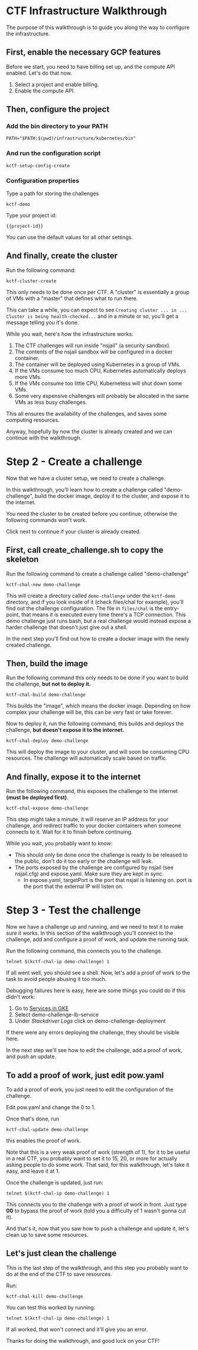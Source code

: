 # CTF Infrastructure Walkthrough

The purpose of this walkthrough is to guide you along the way to configure the infrastructure.

## First, enable the necessary GCP features
Before we start, you need to have billing set up, and the compute API enabled. Let's do that now.
1. <walkthrough-project-billing-setup>Select a project and enable billing.</walkthrough-project-billing-setup>
1. <walkthrough-enable-apis apis="compute.googleapis.com">Enable the compute API.</walkthrough-enable-apis>

## Then, configure the project

### Add the bin directory to your PATH

```
PATH="$PATH:$(pwd)/infrastructure/kubernetes/bin"
```

### And run the configuration script

```
kctf-setup-config-create
```

### Configuration properties
Type a path for storing the challenges
```
kctf-demo
```

Type your project id:
```
{{project-id}}
```

You can use the default values for all other settings.

## And finally, create the cluster
Run the following command:
```
kctf-cluster-create
```
This only needs to be done once per CTF. A "cluster" is essentially a group of VMs with a "master" that defines what to run there.

This can take a while, you can expect to see `Creating cluster ... in ... Cluster is being health-checked...` and in a minute or so, you'll get a message telling you it's done.

While you wait, here's how the infrastructure works:
1. The CTF challenges will run inside "nsjail" (a security sandbox).
1. The contents of the nsjail sandbox will be configured in a docker container.
1. The container will be deployed using Kubernetes in a group of VMs.
1. If the VMs consume too much CPU, Kubernetes automatically deploys more VMs.
1. If the VMs consume too little CPU, Kubernetess will shut down some VMs.
1. Some very expensive challenges will probably be allocated in the same VMs as less busy challenges.

This all ensures the availability of the challenges, and saves some computing resources.

Anyway, hopefully by now the cluster is already created and we can continue with the walkthrough.

# Step 2 - Create a challenge
Now that we have a cluster setup, we need to create a challenge.

In this walkthrough, you'll learn how to create a challenge called "demo-challenge", build the docker image, deploy it to the cluster, and expose it to the internet.

You need the cluster to be created before you continue, otherwise the following commands won't work.

Click next to continue if your cluster is already created.

## First, call create_challenge.sh to copy the skeleton
Run the following command to create a challenge called "demo-challenge"
```
kctf-chal-new demo-challenge
```

This will create a directory called `demo-challenge` under the `kctf-demo` directory, and if you look inside of it (check files/chal for example), you'll find out the challenge configuration. The file in `files/chal` is the entry-point, that means it is executed every time there's a TCP connection. This demo challenge just runs bash, but a real challenge would instead expose a harder challenge that doesn't just give out a shell.

In the next step you'll find out how to create a docker image with the newly created challenge.

## Then, build the image
Run the following command this only needs to be done if you want to build the challenge, **but not to deploy it.**
```
kctf-chal-build demo-challenge
```

This builds the "image", which means the docker image. Depending on how complex your challenge will be, this can be very fast or take forever.

Now to deploy it, run the following command, this builds and deploys the challenge, **but doesn't expose it to the internet.**

```
kctf-chal-deploy demo-challenge
```

This will deploy the image to your cluster, and will soon be consuming CPU resources. The challenge will automatically scale based on traffic.

## And finally, expose it to the internet
Run the following command, this exposes the challenge to the internet **(must be deployed first)**.

```
kctf-chal-expose demo-challenge
```

This step might take a minute, it will reserve an IP address for your challenge, and redirect traffic to your docker containers when someone connects to it. Wait for it to finish before continuing.

While you wait, you probably want to know:
 * This should only be done once the challenge is ready to be released to the public, don't do it too early or the challenge will leak.
 * The ports exposed by the challenge are configured by nsjail (see nsjail.cfg) and expose.yaml. Make sure they are kept in sync.
   * In expose.yaml, targetPort is the port that nsjail is listening on. port is the port that the external IP will listen on.

# Step 3 - Test the challenge

Now we have a challenge up and running, and we need to test it to make sure it works. In this section of the walkthrough you'll connect to the challenge, add and configure a proof of work, and update the running task.

Run the following command, this connects you to the challenge.

```
telnet $(kctf-chal-ip demo-challenge) 1
```

If all went well, you should see a shell. Now, let's add a proof of work to the task to avoid people abusing it too much.

Debugging failures here is easy, here are some things you could do if this didn't work:
1. Go to [Services in GKE](https://console.cloud.google.com/kubernetes/discovery)
1. Select demo-challenge-lb-service
1. Under *Stackdriver Logs* click on demo-challenge-deployment

If there were any errors deploying the challenge, they should be visible here.

In the next step we'll see how to edit the challenge, add a proof of work, and push an update.

## To add a proof of work, just edit pow.yaml
To add a proof of work, you just need to edit the configuration of the challenge.

Edit <walkthrough-editor-select-regex filePath="kctf-demo/demo-challenge/pow.yaml" regex="0">pow.yaml</walkthrough-editor-select-regex> and change the 0 to 1.

Once that's done,  run
```
kctf-chal-update demo-challenge
```
this enables the proof of work.

Note that this is a very weak proof of work (strength of 1), for it to be useful in a real CTF, you probably want to set it to 15, 20, or more for actually asking people to do some work. That said, for this walkthrough, let's take it easy, and leave it at 1.

Once the challenge is updated, just run:
```
telnet $(kctf-chal-ip demo-challenge) 1
```

This connects you to the challenge with a proof of work in front. Just type **00** to bypass the proof of work (told you a difficulty of 1 wasn't gonna cut it).

And that's it, now that you saw how to push a challenge and update it, let's clean up to save some resources.

## Let's just clean the challenge
This is the last step of the walkthrough, and this step you probably want to do at the end of the CTF to save resources.

Run:
```
kctf-chal-kill demo-challenge
```

You can test this worked by running:
```
telnet $(kctf-chal-ip demo-challenge) 1
```

If all worked, that won't connect and it'll give you an error.

Thanks for doing the walkthrough, and good luck on your CTF!
